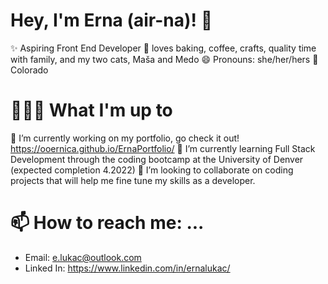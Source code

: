 # Hey, I'm Erna (air-na)! 👋

✨ Aspiring Front End Developer
🥧 loves baking, coffee, crafts, quality time with family, and my two cats, Maša and Medo
😄 Pronouns: she/her/hers
📍 Colorado 

# 👩🏻‍💻 What I'm up to
🔭 I’m currently working on my portfolio, go check it out! https://ooernica.github.io/ErnaPortfolio/
🌱 I’m currently learning Full Stack Development through the coding bootcamp at the University of Denver (expected completion 4.2022)
👯 I’m looking to collaborate on coding projects that will help me fine tune my skills as a developer.

# 📫 How to reach me: ...
- Email: e.lukac@outlook.com
- Linked In: https://www.linkedin.com/in/ernalukac/


